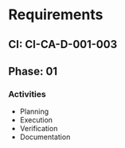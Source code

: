 # Requirements

## CI: CI-CA-D-001-003
## Phase: 01

### Activities
- Planning
- Execution
- Verification
- Documentation
